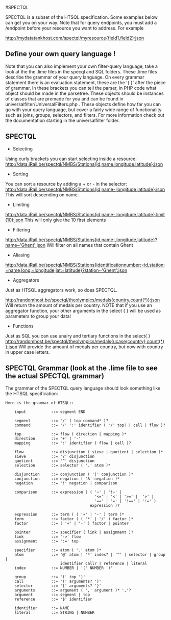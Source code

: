 #SPECTQL

SPECTQL is a subset of the HTSQL specification. Some examples below can get you on your way. 
Note that for query endpoints, you must add a /endpoint before your resource you want to address. For example

http://mydatatankhost.com/spectql/myresource{field1,field2}:json

## Define your own query language !

Note that you can also implement your own filter-query language, take a look at the the .lime files in the specql and SQL folders. These .lime files describe the grammar of your query language. On every grammar statement there is an evaluation statement, these are the  '{ }' after the piece of grammar. In these brackets you can tell the parser, in PHP code what object should be made in the parsetree. These objects should be instances of classes that are premade for you and can be found in universalfilter/UniversalFilters.php . These objects define how far you can go with your query language, but cover a fairly wide range of functionality such as joins, groups, selectors, and filters. For more information check out the documentation starting in the universalfilter folder.

## SPECTQL 

* Selecting

Using curly brackets you can start selecting inside a resource:
http://data.iRail.be/spectql/NMBS/Stations{id,name,longitude,latitude}:json

 * Sorting

You can sort a resource by adding a + or - in the selector:
http://data.iRail.be/spectql/NMBS/Stations{id,name-,longitude,latitude}:json
This will sort descending on name. 

* Limiting

http://data.iRail.be/spectql/NMBS/Stations{id,name-,longitude,latitude}.limit(10):json
This will only give the 10 first elements

* Filtering

http://data.iRail.be/spectql/NMBS/Stations{id,name-,longitude,latitude}?name~'Ghent':json
Will filter on all names that contain Ghent

* Aliasing

http://data.iRail.be/spectql/NMBS/Stations{identificationnumber:=id,station:=name,long:=longitude,lat:=latitude}?station~'Ghent':json

* Aggregators

Just as HTSQL aggregators work, so does SPECTQL.

http://randomhost.be/spectql/theolympics/medals{country,count(*)}:json
Will return the amount of medals per country. NOTE that if you use an aggregator function, your other arguments in the select { } will be used as parameters
to group your data!

* Functions

Just as SQL you can use unairy and tertiary functions in the select{ }
http://randomhost.be/spectql/theolympics/medals{ucase(country},count(*)}:json
Will provide the amount of medals per country, but now with country in upper case letters.

## SPECTQL Grammar (look at the .lime file to see the actual SPECTQL grammar)

The grammar of the SPECTQL query language should look something like the HTSQL specification:


    Here is the grammar of HTSQL::

        input           ::= segment END

        segment         ::= '/' ( top command* )?
        command         ::= '/' ':' identifier ( '/' top? | call | flow )?

        top             ::= flow ( direction | mapping )*
        direction       ::= '+' | '-'
        mapping         ::= ':' identifier ( flow | call )?

        flow            ::= disjunction ( sieve | quotient | selection )*
        sieve           ::= '?' disjunction
        quotient        ::= '^' disjunction
        selection       ::= selector ( '.' atom )*

        disjunction     ::= conjunction ( '|' conjunction )*
        conjunction     ::= negation ( '&' negation )*
        negation        ::= '!' negation | comparison

        comparison      ::= expression ( ( '~' | '!~' |
                                           '<=' | '<' | '>=' |  '>' |
                                           '==' | '=' | '!==' | '!=' )
                                         expression )?

        expression      ::= term ( ( '+' | '-' ) term )*
        term            ::= factor ( ( '*' | '/' ) factor )*
        factor          ::= ( '+' | '-' ) factor | pointer

        pointer         ::= specifier ( link | assignment )?
        link            ::= '->' flow
        assignment      ::= ':=' top

        specifier       ::= atom ( '.' atom )*
        atom            ::= '@' atom | '*' index? | '^' | selector | group |
                            identifier call? | reference | literal
        index           ::= NUMBER | '(' NUMBER ')'

        group           ::= '(' top ')'
        call            ::= '(' arguments? ')'
        selector        ::= '{' arguments? '}'
        arguments       ::= argument ( ',' argument )* ','?
        argument        ::= segment | top
        reference       ::= '$' identifier

        identifier      ::= NAME
        literal         ::= STRING | NUMBER
